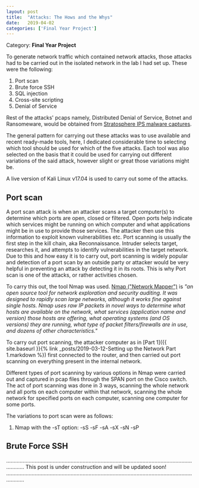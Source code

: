 ```yaml
---
layout: post
title:  "Attacks: The Hows and the Whys"
date:   2019-04-02
categories: ['Final Year Project']
---
```

Category: **Final Year Project**

To generate network traffic which contained network attacks, those attacks had to be carried out in the isolated network in the lab I had set up. These were the following: 
1. Port scan
2. Brute force SSH
3. SQL injection 
4. Cross-site scripting
5. Denial of Service

Rest of the attacks' pcaps namely, Distributed Denial of Service, Botnet and Ransomeware, would be obtained from [Stratosphere IPS malware captures](https://www.stratosphereips.org/datasets-malware). 

The general pattern for carrying out these attacks was to use available and recent ready-made tools, here, I dedicated considerable time to selecting which tool should be used for which of the five attacks. Each tool was also selected on the basis that it could be used for carrying out different variations of the said attack, however slight or great those variations might be. 

A live version of Kali Linux v17.04 is used to carry out some of the attacks. 

## **Port scan** ## 

A port scan attack is when an attacker scans a target computer(s) to determine which ports are open, closed or filtered. Open ports help indicate which services might be running on which computer and what applications might be in use to provide those services. The attacker then use this information to exploit known vulnerabilities etc. Port scanning is usually the first step in the kill chain, aka Reconnaissance. Intruder selects target, researches it, and attempts to identify vulnerabilities in the target network. Due to this and how easy it is to carry out, port scanning is widely popular and detection of a port scan by an outside party or attacker would be very helpful in preventing an attack by detecting it in its roots. This is why Port scan is one of the attacks, or rather activities chosen. 

To carry this out, the tool Nmap was used. [Nmap ("Network Mapper")](https://linux.die.net/man/1/nmap) is *"an open source tool for network exploration and security auditing. It was designed to rapidly scan large networks, although it works fine against single hosts. Nmap uses raw IP packets in novel ways to determine what hosts are available on the network, what services (application name and version) those hosts are offering, what operating systems (and OS versions) they are running, what type of packet filters/firewalls are in use, and dozens of other characteristics."*

To carry out port scanning, the attacker computer as in [Part 1]({{ site.baseurl }}{% link _posts/2019-03-12-Setting up the Network Part 1.markdown %}) first connected to the router, and then carried out port scanning on everything present in the internal network.

Different types of port scanning by various options in Nmap were carried out and captured in pcap files through the SPAN port on the Cisco switch. The act of port scanning was done in 3 ways, scanning the whole network and all ports on each computer within that network, scanning the whole network for specified ports on each computer, scanning one computer for some ports. 

The variations to port scan were as follows:

1. Nmap with the -sT option: 
-sS
-sF
-sA
-sX
-sN
-sP

## **Brute Force SSH** ## 



 
........................................................................................................................................
This post is under construction and will be updated soon!
........................................................................................................................................



